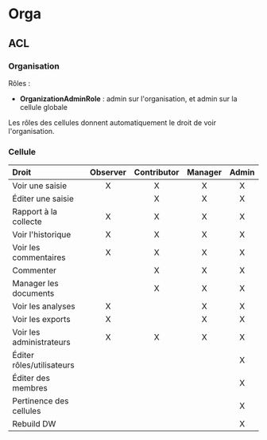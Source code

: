 # Orga

## ACL

### Organisation

Rôles :

- **OrganizationAdminRole** : admin sur l'organisation, et admin sur la cellule globale

Les rôles des cellules donnent automatiquement le droit de voir l'organisation.

### Cellule

| Droit                     | Observer | Contributor | Manager | Admin |
|:--------------------------|:--------:|:-----------:|:-------:|:-----:|
| Voir une saisie           | X        | X           | X       | X
| Éditer une saisie         |          | X           | X       | X
| Rapport à la collecte     | X        | X           | X       | X
| Voir l'historique         | X        | X           | X       | X
| Voir les commentaires     | X        | X           | X       | X
| Commenter                 |          | X           | X       | X
| Manager les documents     |          | X           | X       | X
| Voir les analyses         | X        |             | X       | X
| Voir les exports          | X        |             | X       | X
| Voir les administrateurs  | X        | X           | X       | X
| Éditer rôles/utilisateurs |          |             |         | X
| Éditer des membres        |          |             |         | X
| Pertinence des cellules   |          |             |         | X
| Rebuild DW                |          |             |         | X
